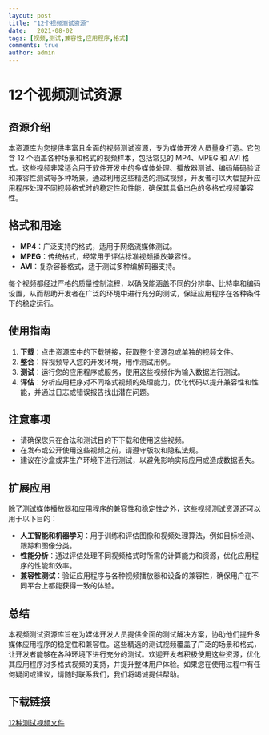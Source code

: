 ```yaml
---
layout: post
title: "12个视频测试资源"
date:   2021-08-02
tags: [视频,测试,兼容性,应用程序,格式]
comments: true
author: admin
---
```

# 12个视频测试资源

## 资源介绍

本资源库为您提供丰富且全面的视频测试资源，专为媒体开发人员量身打造。它包含 12 个涵盖各种场景和格式的视频样本，包括常见的 MP4、MPEG 和 AVI 格式。这些视频非常适合用于软件开发中的多媒体处理、播放器测试、编码解码验证和兼容性测试等多种场景。通过利用这些精选的测试视频，开发者可以大幅提升应用程序处理不同视频格式时的稳定性和性能，确保其具备出色的多格式视频兼容性。

## 格式和用途

- **MP4**：广泛支持的格式，适用于网络流媒体测试。
- **MPEG**：传统格式，经常用于评估标准视频播放兼容性。
- **AVI**：复杂容器格式，适于测试多种编解码器支持。

每个视频都经过严格的质量控制流程，以确保能涵盖不同的分辨率、比特率和编码设置，从而帮助开发者在广泛的环境中进行充分的测试，保证应用程序在各种条件下的稳定运行。

## 使用指南

1. **下载**：点击资源库中的下载链接，获取整个资源包或单独的视频文件。
2. **整合**：将视频导入您的开发环境，用作测试用例。
3. **测试**：运行您的应用程序或服务，使用这些视频作为输入数据进行测试。
4. **评估**：分析应用程序对不同格式视频的处理能力，优化代码以提升兼容性和性能，并通过日志或错误报告找出潜在问题。

## 注意事项

- 请确保您只在合法和测试目的下下载和使用这些视频。
- 在发布或公开使用这些视频之前，请遵守版权和隐私法规。
- 建议在沙盒或非生产环境下进行测试，以避免影响实际应用或造成数据丢失。

## 扩展应用

除了测试媒体播放器和应用程序的兼容性和稳定性之外，这些视频测试资源还可以用于以下目的：

- **人工智能和机器学习**：用于训练和评估图像和视频处理算法，例如目标检测、跟踪和图像分类。
- **性能分析**：通过评估处理不同视频格式时所需的计算能力和资源，优化应用程序的性能和效率。
- **兼容性测试**：验证应用程序与各种视频播放器和设备的兼容性，确保用户在不同平台上都能获得一致的体验。

## 总结

本视频测试资源库旨在为媒体开发人员提供全面的测试解决方案，协助他们提升多媒体应用程序的稳定性和兼容性。这些精选的测试视频覆盖了广泛的场景和格式，让开发者能够在各种环境下进行充分的测试。欢迎开发者积极使用这些资源，优化其应用程序对多格式视频的支持，并提升整体用户体验。如果您在使用过程中有任何疑问或建议，请随时联系我们，我们将竭诚提供帮助。

## 下载链接

[12种测试视频文件](https://pan.quark.cn/s/d6bae646f075)